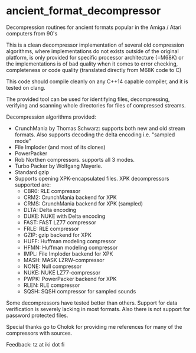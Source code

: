 # ancient_format_decompressor

Decompression routines for ancient formats popular in the Amiga / Atari computers from 90's

This is a clean decompressor implementation of several old compression algorithms, where implementations
do not exists outside of the original platform, is only provided for specific processor architecture (=M68K)
or the implementations is of bad quality when it comes to error checking, completeness or
code quality (translated directly from M68K code to C)

This code should compile cleanly on any C++14 capable compiler, and it is tested on clang.

The provided tool can be used for identifying files, decompressing, verifying and scanning whole directories for
files of compressed streams.

Decompression algorithms provided:
* CrunchMania by Thomas Schwarz: supports both new and old stream formats. Also supports decoding the delta encoding i.e. "sampled mode"
* File Imploder (and most of its clones)
* PowerPacker
* Rob Northen compressors. supports all 3 modes.
* Turbo Packer by Wolfgang Mayerle.
* Standard gzip
* Supports opening XPK-encapsulated files. XPK decompressors supported are:
  * CBR0: RLE compressor
  * CRM2: CrunchMania backend for XPK
  * CRMS: CrunchMania backend for XPK (sampled)
  * DLTA: Delta encoding
  * DUKE: NUKE with Delta encoding
  * FAST: FAST LZ77 compressor
  * FRLE: RLE compressor
  * GZIP: gzip backend for XPK
  * HUFF: Huffman modeling compressor
  * HFMN: Huffman modeling compressor
  * IMPL: File Imploder backend for XPK
  * MASH: MASK LZRW-compressor
  * NONE: Null compressor
  * NUKE: NUKE LZ77-compressor
  * PWPK: PowerPacker backend for XPK
  * RLEN: RLE compressor
  * SQSH: SQSH compressor for sampled sounds

Some decompressors have tested better than others. Support for data verification is severely lacking in most formats.
Also there is not support for password protected files.

Special thanks go to Cholok for providing me references for many of the compressors with sources.

Feedback: tz at iki dot fi
